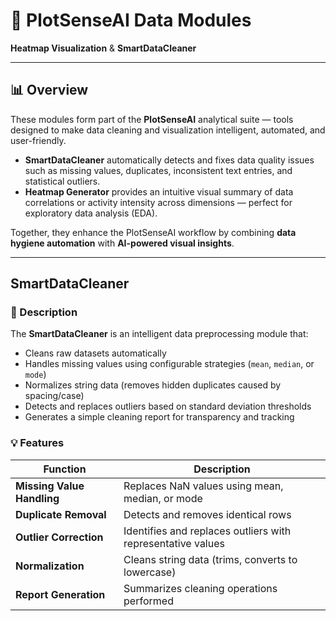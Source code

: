 # 🧠 PlotSenseAI Data Modules  
**Heatmap Visualization** & **SmartDataCleaner**

---

## 📊 Overview
These modules form part of the **PlotSenseAI** analytical suite — tools designed to make data cleaning and visualization intelligent, automated, and user-friendly.

- **SmartDataCleaner** automatically detects and fixes data quality issues such as missing values, duplicates, inconsistent text entries, and statistical outliers.  
- **Heatmap Generator** provides an intuitive visual summary of data correlations or activity intensity across dimensions — perfect for exploratory data analysis (EDA).

Together, they enhance the PlotSenseAI workflow by combining **data hygiene automation** with **AI-powered visual insights**.

---

## SmartDataCleaner

### 🧩 Description
The **SmartDataCleaner** is an intelligent data preprocessing module that:
- Cleans raw datasets automatically  
- Handles missing values using configurable strategies (`mean`, `median`, or `mode`)  
- Normalizes string data (removes hidden duplicates caused by spacing/case)  
- Detects and replaces outliers based on standard deviation thresholds  
- Generates a simple cleaning report for transparency and tracking  

### 💡 Features
| Function | Description |
|-----------|--------------|
| **Missing Value Handling** | Replaces NaN values using mean, median, or mode |
| **Duplicate Removal** | Detects and removes identical rows |
| **Outlier Correction** | Identifies and replaces outliers with representative values |
| **Normalization** | Cleans string data (trims, converts to lowercase) |
| **Report Generation** | Summarizes cleaning operations performed |
